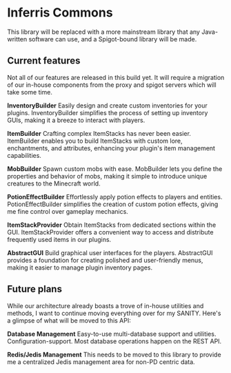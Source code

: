 # Inferris Commons
This library will be replaced with a more mainstream library that any Java-written software can use, and a Spigot-bound library will be made.

## Current features
Not all of our features are released in this build yet. It will require a migration of our in-house components from the proxy and spigot servers which will take some time.

**InventoryBuilder**
Easily design and create custom inventories for your plugins. InventoryBuilder simplifies the process of setting up inventory GUIs, making it a breeze to interact with players.

**ItemBuilder**
Crafting complex ItemStacks has never been easier. ItemBuilder enables you to build ItemStacks with custom lore, enchantments, and attributes, enhancing your plugin's item management capabilities.

**MobBuilder**
Spawn custom mobs with ease. MobBuilder lets you define the properties and behavior of mobs, making it simple to introduce unique creatures to the Minecraft world.

**PotionEffectBuilder**
Effortlessly apply potion effects to players and entities. PotionEffectBuilder simplifies the creation of custom potion effects, giving me fine control over gameplay mechanics.

**ItemStackProvider**
Obtain ItemStacks from dedicated sections within the GUI. ItemStackProvider offers a convenient way to access and distribute frequently used items in our plugins.

**AbstractGUI**
Build graphical user interfaces for the players. AbstractGUI provides a foundation for creating polished and user-friendly menus, making it easier to manage plugin inventory pages.

## Future plans
While our architecture already boasts a trove of in-house utilities and methods, I want to continue moving everything over for my SANITY. Here's a glimpse of what will be moved to this API:

**Database Management**
Easy-to-use multi-database support and utilities. Configuration-support. Most database operations happen on the REST API.

**Redis/Jedis Management**
This needs to be moved to this library to provide me a centralized Jedis management area for non-PD centric data.
